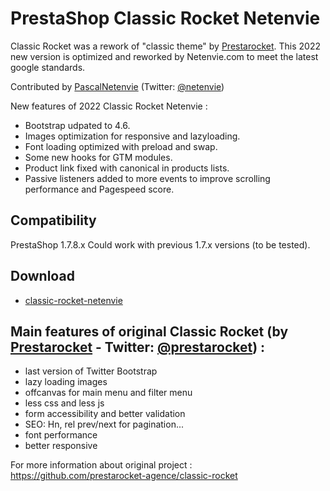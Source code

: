 
# PrestaShop Classic Rocket Netenvie
Classic Rocket was a rework of "classic theme" by [Prestarocket](//www.prestarocket.com/blog/). This 2022 new version is optimized and reworked by Netenvie.com to meet the latest google standards.

Contributed by [PascalNetenvie](//www.netenvie.com/) (Twitter: [@netenvie](https://twitter.com/netenvie))

New features of 2022 Classic Rocket Netenvie :
- Bootstrap udpated to 4.6.
- Images optimization for responsive and lazyloading.
- Font loading optimized with preload and swap.
- Some new hooks for GTM modules.
- Product link fixed with canonical in products lists.
- Passive listeners added to more events to improve scrolling performance and Pagespeed score.

## Compatibility
PrestaShop 1.7.8.x
Could work with previous 1.7.x versions (to be tested).

## Download
- [classic-rocket-netenvie](https://github.com/PascalNetenvie/classic-rocket-netenvie/releases)



## Main features of original Classic Rocket (by [Prestarocket](//www.prestarocket.com/blog/) - Twitter: [@prestarocket](https://twitter.com/prestarocket)) :
- last version of Twitter Bootstrap
- lazy loading images
- offcanvas for main menu and filter menu
- less css and less js
- form accessibility and better validation
- SEO: Hn, rel prev/next for pagination...
- font performance
- better responsive

For more information about original project : https://github.com/prestarocket-agence/classic-rocket
